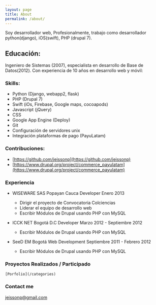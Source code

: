 ```yaml
---
layout: page
title: About
permalink: /about/
---
```

Soy desarrollador web, Profesionalmente, trabajo como desarrollador python(django), iOS(swift), PHP (drupal 7).


## Educaci&oacute;n:

Ingeniero de Sistemas (2007), especialista en desarrollo de Base de Datos(2012).
Con experiencia de 10 a&ntilde;os en desarrollo web y m&oacute;vil:

### Skills:

- Python (Django, webapp2, flask)
- PHP (Drupal 7)
- Swift (iOs, Firebase, Google maps, cocoapods)
- Javascript (jQuery)
- CSS
- Google App Engine (Deploy)
- Git
- Configuración de servidores unix
- Integración plataformas de pago (PayuLatam)


### Contribuciones:
- [https://github.com/jeissonp](https://github.com/jeissonp)
- [https://www.drupal.org/project/commerce_payulatam](https://www.drupal.org/project/commerce_payulatam)

### Experiencia
 - WISEWARE SAS Popayan Cauca Developer Enero 2013
    - Dirigir el proyecto de Convocatoria Colciencias
    - Liderar el equipo de desarrollo web
    - Escribir M&oacute;dulos de Drupal usando PHP con MySQL

- ICCK NET Bogot&aacute; D.C Developer Marzo 2012 - Septiembre 2012
    - Escribir M&oacute;dulos de Drupal usando PHP con MySQL

- SeeD EM Bogot&aacute; Web Development Septiembre 2011 - Febrero 2012
    - Escribir M&oacute;dulos de Drupal usando PHP con MySQL

### Proyectos Realizados / Participado
    [Porfolio](/categories)

### Contact me

[jeissonp@gmail.com](mailto:jeissonp@gmail.com)
